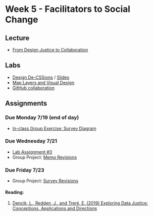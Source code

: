 # Week 5 - Facilitators to Social Change
## Lecture
- [From Design Justice to Collaboration](./Materials/AA191_S_W5_Lecture_5.pdf)

## Labs
-  [Design De-CSSions](./Lab/readme.md) / [Slides](./Materials/AA191_S_W5_Lab_5.pdf)
- [Map Layers and Visual Design](./LabB/readme.md)
- [GitHub collaboration](./LabC/readme.md)


## Assignments

### Due Monday 7/19 (end of day)
- [In-class Group Exercise: Survey Diagram](./Materials/inclass_group_exercise.md)

### Due Wednesday 7/21
- [Lab Assignment #3](Lab/assignment.md)
- Group Project: [Memo Revisions](https://github.com/albertkun/211A-ASIAAM-191A/discussions/15)

### Due Friday 7/23
- Group Project: [Survey Revisions](https://github.com/albertkun/211A-ASIAAM-191A/discussions/15)


#### Reading:
1. [Dencik, L., Redden, J., and Treré, E. (2019) Exploring Data Justice: Conceptions, Applications and Directions](./Materials/DataJustice.pdf)